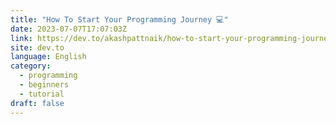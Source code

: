 ```yaml
---
title: "How To Start Your Programming Journey 💻"
date: 2023-07-07T17:07:03Z
link: https://dev.to/akashpattnaik/how-to-start-your-programming-journey-4fhn?utm_medium=RSS&utm_source=news.12bit.vn
site: dev.to
language: English
category:
  - programming
  - beginners
  - tutorial
draft: false
---
```

